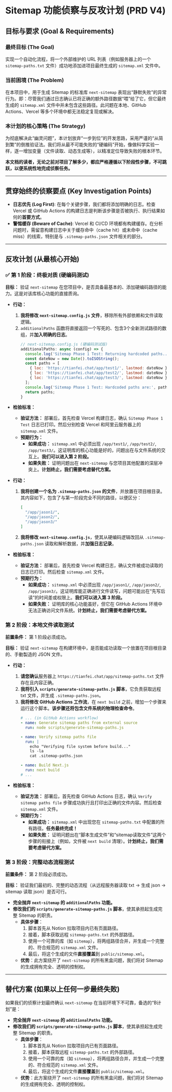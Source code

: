# Sitemap 功能侦察与反攻计划 (PRD V4)

## 目标与要求 (Goal & Requirements)

### 最终目标 (The Goal)
实现一个自动化流程，将一个外部维护的 URL 列表（例如服务器上的一个 `sitemap-paths.txt` 文件）成功地添加进项目最终生成的 `sitemap.xml` 文件中。

### 当前困境 (The Problem)
在本项目中，用于生成 Sitemap 的标准库 `next-sitemap` 表现出“静默失败”的异常行为。即：尽管我们通过日志确认已将正确的额外路径数据“喂”给了它，但它最终生成的 `sitemap.xml` 文件中并未包含这些路径。此问题在本地、GitHub Actions、Vercel 等多个环境中都无法稳定复现或解决。

### 本计划的核心策略 (The Strategy)
为彻底解决此“幽灵问题”，本计划放弃“一步到位”的开发思路，采用严谨的“从简到繁”的倒推验证法。我们将从最不可能失败的“硬编码”开始，像做科学实验一样，逐一增加变量（文件读取、动态生成等），以精准定位导致失败的根本环节。

**本文档的读者，无论之前对项目了解多少，都应严格遵循以下阶段性步骤，不可跳跃，以便系统性地完成侦察任务。**

---
## 贯穿始终的侦察要点 (Key Investigation Points)

*   **日志优先 (Log First)**: 在每个关键步骤，我们都将添加明确的日志。检查 Vercel 或 GitHub Actions 的构建日志是判断该步骤是否被执行、执行结果如何的**首要方式**。
*   **警惕缓存 (Beware of Cache)**: Vercel 和 CI/CD 环境都有构建缓存。在分析问题时，需留意构建日志中关于缓存命中（cache hit）或未命中（cache miss）的线索，特别是与 `.sitemap-paths.json` 文件相关的部分。

---

## 反攻计划 (从最核心开始)

### ✅ 第 1 阶段：终极对质 (硬编码测试)

**目标：** 验证 `next-sitemap` 在您项目中，是否具备最基本的、添加硬编码路径的能力。这是对该库核心功能的直接质询。

*   **行动：**
    1.  **我将修改 `next-sitemap.config.js` 文件**，移除所有外部依赖和文件读取逻辑。
    2.  `additionalPaths` 函数将直接返回一个写死的、包含3个全新测试路径的数组，并**加入明确的日志**。
        ```javascript
        // next-sitemap.config.js (硬编码测试版)
        additionalPaths: async (config) => {
          console.log('Sitemap Phase 1 Test: Returning hardcoded paths...');
          const dateNow = new Date().toISOString();
          const paths = [
            { loc: 'https://tianfei.chat/app/test1/', lastmod: dateNow },
            { loc: 'https://tianfei.chat/app/test2/', lastmod: dateNow },
            { loc: 'https://tianfei.chat/app/test3/', lastmod: dateNow }
          ];
          console.log('Sitemap Phase 1 Test: Hardcoded paths are:', paths);
          return paths;
        }
        ```

*   **检验标准：**
    *   **验证方法：** 部署后，首先检查 Vercel 构建日志，确认 `Sitemap Phase 1 Test` 日志已打印。然后分别检查 Vercel 和阿里云服务器上的 `sitemap.xml` 文件。
    *   **预期行为：**
        *   **如果成功：** `sitemap.xml` 中必须出现 `/app/test1/`, `/app/test2/`, `/app/test3/`。这证明库的核心功能是好的，问题出在与文件系统的交互上。**我们可以进入第 2 阶段。**
        *   **如果失败：** 证明问题出在 `next-sitemap` 与您项目其他配置的深层冲突上。**计划终止，我们需要考虑替代方案。**

*   **行动：**
    1.  **我将创建一个名为 `.sitemap-paths.json` 的文件**，并放置在项目根目录。其内容如下，包含了与第一阶段完全不同的路径，以便区分：
        ```json
        [
          "/app/jason1/",
          "/app/jason2/",
          "/app/jason3/"
        ]
        ```
    2.  **我将修改 `next-sitemap.config.js`**，使其从硬编码逻辑改回从 `.sitemap-paths.json` 读取和解析数据，并**加强日志记录**。

*   **检验标准：**
    *   **验证方法：** 部署后，首先检查 Vercel 构建日志，确认文件被成功读取的日志已打印。然后检查 `sitemap.xml` 文件。
    *   **预期行为：**
        *   **如果成功：** `sitemap.xml` 中必须出现 `/app/jason1/`, `/app/jason2/`, `/app/jason3/`。这证明库能正确进行文件读写，问题可能出在“先写后读”的时间差或权限上。**我们可以进入第 3 阶段。**
        *   **如果失败：** 证明库的核心功能虽好，但它在 GitHub Actions 环境中无法正确访问文件系统。**计划终止，我们需要考虑替代方案。**

### 第 2 阶段：本地文件读取测试

**前置条件：** 第 1 阶段必须成功。

**目标：** 验证 `next-sitemap` 在构建环境中，是否能成功读取一个放置在项目根目录的、手動製造的 JSON 文件。

*   **行动：**
    1.  **请您确认**服务器上 `https://tianfei.chat/app/sitemap-paths.txt` 文件存在且内容正确。
    2.  **我将引入 `scripts/generate-sitemap-paths.js` 脚本**，它负责获取远程 txt 文件，并生成 `.sitemap-paths.json`。
    3.  **我将修改 GitHub Actions 工作流**，在 `next build` 之前，增加一个步骤来运行这个脚本。**该步骤还将包含文件系统的物理检查命令**。
        ```yaml
        # ... (in GitHub Actions workflow)
        - name: Generate sitemap paths from external source
          run: node scripts/generate-sitemap-paths.js
        
        - name: Verify sitemap paths file
          run: |
            echo "Verifying file system before build..."
            ls -la
            cat .sitemap-paths.json
        
        - name: Build Next.js
          run: next build
        # ...
        ```

*   **检验标准：**
    *   **验证方法：** 部署后，首先检查 GitHub Actions 日志，确认 `Verify sitemap paths file` 步骤成功执行且打印出正确的文件内容。然后检查 `sitemap.xml` 文件。
    *   **预期行为：**
        *   **如果成功：** `sitemap.xml` 中出现您在 `sitemap-paths.txt` 中配置的所有路径。**任务最终完成！**
        *   **如果失败：** 证明问题出在“脚本生成文件”和“sitemap读取文件”这两个步骤的衔接上（例如，文件被 `next build` 清理）。**计划终止，我们需要考虑替代方案。**

### 第 3 阶段：完整动态流程测试

**前置条件：** 第 2 阶段必须成功。

**目标：** 验证我们最初的、完整的动态流程（从远程服务器读取 txt -> 生成 json -> sitemap 读取 json）是否可行。

*   **完全抛弃 `next-sitemap` 的 `additionalPaths` 功能。**
*   **修改我们的 `scripts/generate-sitemap-paths.js` 脚本**，使其承担起生成完整 Sitemap 的职责。
    *   **具体步骤**：
        1.  脚本首先从 Notion 拉取项目内已有页面路径。
        2.  接着，脚本获取远程 `sitemap-paths.txt` 的外部路径。
        3.  使用一个可靠的库（如 `sitemap`），将两组路径合并，并生成一个完整的、符合规范的 `sitemap.xml` 文件。
        4.  最后，将这个生成的文件**直接覆盖**到 `public/sitemap.xml`。
    *   **优势**：此方案绕开了 `next-sitemap` 的所有黑盒问题，我们将对 Sitemap 的生成拥有完全、透明的控制权。

---
## 替代方案 (如果以上任何一步最终失败)

如果我们的侦察计划最终确认 `next-sitemap` 在当前环境下不可靠，备选的“B计划”是：

*   **完全抛弃 `next-sitemap` 的 `additionalPaths` 功能。**
*   **修改我们的 `scripts/generate-sitemap-paths.js` 脚本**，使其承担起生成完整 Sitemap 的职责。
    *   **具体步骤**：
        1.  脚本首先从 Notion 拉取项目内已有页面路径。
        2.  接着，脚本获取远程 `sitemap-paths.txt` 的外部路径。
        3.  使用一个可靠的库（如 `sitemap`），将两组路径合并，并生成一个完整的、符合规范的 `sitemap.xml` 文件。
        4.  最后，将这个生成的文件**直接覆盖**到 `public/sitemap.xml`。
    *   **优势**：此方案绕开了 `next-sitemap` 的所有黑盒问题，我们将对 Sitemap 的生成拥有完全、透明的控制权。